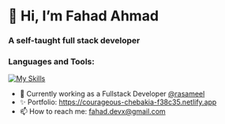 <h1>👋 Hi, I’m Fahad Ahmad</h1>
<h3>A self-taught full stack developer</h2>

<h3>Languages and Tools:</h3>

[![My Skills](https://skillicons.dev/icons?i=js,ts,html,css,go,cpp,react,flutter,angular,nodejs,mysql,mongodb)](https://skillicons.dev)

- 🌱 Currently working as a Fullstack Developer [@rasameel](https://github.com/rasameel)
- ✨ Portfolio: https://courageous-chebakia-f38c35.netlify.app
- 📫 How to reach me: fahad.devx@gmail.com

<!---
Fahad-Ha/Fahad-Ha is a ✨ special ✨ repository because its `README.md` (this file) appears on your GitHub profile.
You can click the Preview link to take a look at your changes.
--->
